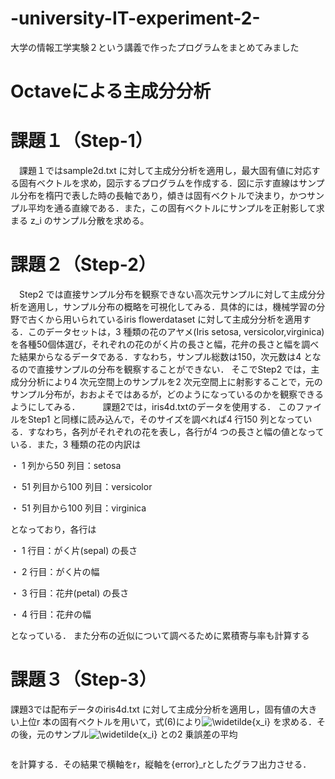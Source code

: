 # -university-IT-experiment-2-
大学の情報工学実験２という講義で作ったプログラムをまとめてみました

# Octaveによる主成分分析 

# 課題１（Step-1）
　課題１ではsample2d.txt に対して主成分分析を適用し，最大固有値に対応する固有ベクトルを求め，図示するプログラムを作成する．図に示す直線はサンプル分布を楕円で表した時の長軸であり，傾きは固有ベクトルで決まり，かつサンプル平均を通る直線である．また，この固有ベクトルにサンプルを正射影して求まる z_i のサンプル分散を求める。
 
 
 # 課題２（Step-2）
　Step2 では直接サンプル分布を観察できない高次元サンプルに対して主成分分析を適用し，サンプル分布の概略を可視化してみる．具体的には，機械学習の分野で古くから用いられているiris flowerdataset に対して主成分分析を適用する．このデータセットは，3 種類の花のアヤメ(Iris setosa, versicolor,virginica) を各種50個体選び，それぞれの花のがく片の長さと幅，花弁の長さと幅を調べた結果からなるデータである．すなわち，サンプル総数は150，次元数は4 となるので直接サンプルの分布を観察することができない．
そこでStep2 では，主成分分析により4 次元空間上のサンプルを2 次元空間上に射影することで，元のサンプル分布が，おおよそではあるが，どのようになっているのかを観察できるようにしてみる．
　
　課題2では，iris4d.txtのデータを使用する．
このファイルをStep1 と同様に読み込んで，そのサイズを調べれば4 行150 列となっている．すなわち，各列がそれぞれの花を表し，各行が4 つの長さと幅の値となっている．また，3 種類の花の内訳は

・ 1 列から50 列目：setosa

・ 51 列目から100 列目：versicolor

・ 51 列目から100 列目：virginica

となっており，各行は

・	1 行目：がく片(sepal) の長さ

・ 2 行目：がく片の幅

・	3 行目：花弁(petal) の長さ

・ 4 行目：花弁の幅

となっている．
また分布の近似について調べるために累積寄与率も計算する

# 課題３（Step-3）
課題3では配布データのiris4d.txt に対して主成分分析を適用し，固有値の大きい上位r 本の固有ベクトルを用いて，式(6)により<img src="https://latex.codecogs.com/svg.latex?\Large&space;\widetilde{x_i}" title="\widetilde{x_i}" /> を求める．その後，元のサンプル<img src="https://latex.codecogs.com/svg.latex?\Large&space;\widetilde{x_i}" title="\widetilde{x_i}" /> との2 乗誤差の平均

<img src="https://latex.codecogs.com/svg.latex?\Large&space;\begin error〗_r=1/n ∑_(i=1)^n‖x_i-(x_i ) ̃ ‖ =1/n ∑_(i=1)^n(x_i-(x_i ) ̃ )^T  (X_I-(X_I ) ̃ ) " title="" />


を計算する．その結果で横軸をr，縦軸を{error}_rとしたグラフ出力させる．
